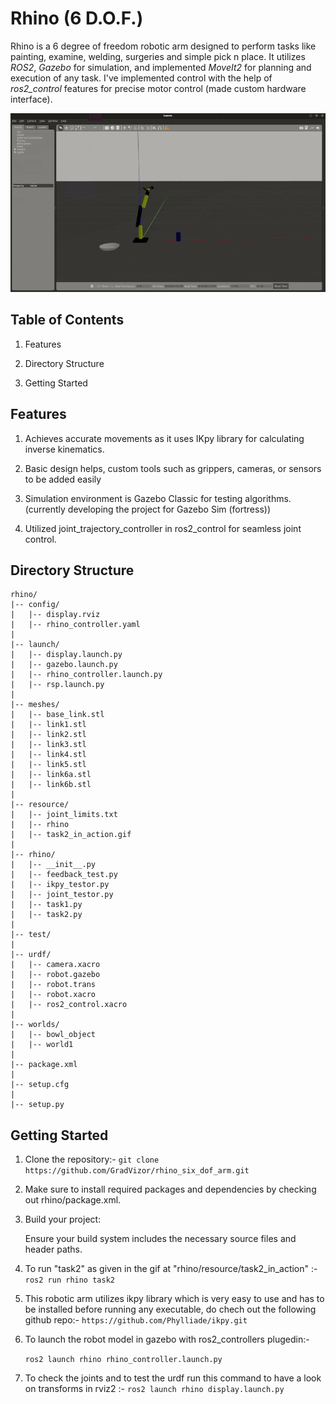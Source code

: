 # Rhino (6 D.O.F.)
Rhino is a 6 degree of freedom robotic arm designed to perform tasks like painting, examine, welding, surgeries and simple pick n place. It utilizes *ROS2*, *Gazebo* for simulation, and implemented *MoveIt2* for planning and execution of any task. I've implemented control with the help of *ros2_control* features for precise motor control (made custom hardware interface).

![Rhino in Action](rhino/resource/task2_in_action.gif)


## Table of Contents
1) Features

2) Directory Structure

3) Getting Started 

## Features
1) Achieves accurate movements as it uses IKpy library for calculating inverse kinematics.

2) Basic design helps, custom tools such as grippers, cameras, or sensors to be added easily

3) Simulation environment is Gazebo Classic for testing algorithms. (currently developing the project for Gazebo Sim (fortress))

4) Utilized joint_trajectory_controller in ros2_control for seamless joint control.


## Directory Structure

```
rhino/
|-- config/
|   |-- display.rviz
|   |-- rhino_controller.yaml
|
|-- launch/
|   |-- display.launch.py
|   |-- gazebo.launch.py
|   |-- rhino_controller.launch.py
|   |-- rsp.launch.py
|
|-- meshes/ 
|   |-- base_link.stl
|   |-- link1.stl
|   |-- link2.stl
|   |-- link3.stl
|   |-- link4.stl
|   |-- link5.stl
|   |-- link6a.stl
|   |-- link6b.stl
|
|-- resource/
|   |-- joint_limits.txt
|   |-- rhino
|   |-- task2_in_action.gif
|
|-- rhino/
|   |-- __init__.py
|   |-- feedback_test.py
|   |-- ikpy_testor.py
|   |-- joint_testor.py
|   |-- task1.py
|   |-- task2.py
|
|-- test/
|
|-- urdf/
|   |-- camera.xacro
|   |-- robot.gazebo
|   |-- robot.trans
|   |-- robot.xacro
|   |-- ros2_control.xacro
|
|-- worlds/
|   |-- bowl_object
|   |-- world1
|
|-- package.xml
|
|-- setup.cfg
|
|-- setup.py
```


## Getting Started
1) Clone the repository:- `git clone https://github.com/GradVizor/rhino_six_dof_arm.git` 
   
2) Make sure to install required packages and dependencies by checking out rhino/package.xml.

3) Build your project:
   
   Ensure your build system includes the necessary source files and header paths. 

4) To run "task2" as given in the gif at "rhino/resource/task2_in_action" :- `ros2 run rhino task2` 

5) This robotic arm utilizes ikpy library which is very easy to use and has to be installed before running any executable, do chech out the following github repo:- `https://github.com/Phylliade/ikpy.git`

6) To launch the robot model in gazebo with ros2_controllers plugedin:-

   `ros2 launch rhino rhino_controller.launch.py`

8) To check the joints and to test the urdf run this command to have a look on transforms in rviz2 :- `ros2 launch rhino display.launch.py`

   
